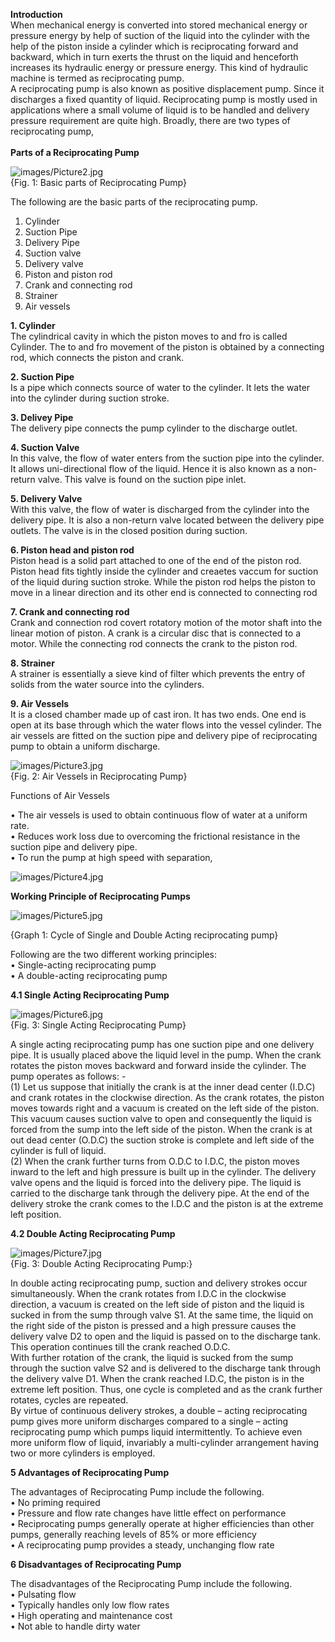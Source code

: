 <b>Introduction</b><br>
When mechanical energy is converted into stored mechanical energy or pressure energy by help of suction of the liquid into the cylinder with the help of the piston inside a cylinder which is reciprocating forward and backward, which in turn exerts the thrust on the liquid and henceforth increases its hydraulic energy or pressure energy. This kind of hydraulic machine is termed as reciprocating pump. <br>
A reciprocating pump is also known as positive displacement pump. Since it discharges a fixed quantity of liquid. Reciprocating pump is mostly used in applications where a small volume of liquid is to be handled and delivery pressure requirement are quite high. Broadly, there are two types of reciprocating pump, <br><br>
<b> Parts of a Reciprocating Pump</b><br>

<img src="images/Picture2.jpg" alt="images/Picture2.jpg" class="center"><br>
{Fig. 1: Basic parts of Reciprocating Pump} <br>

The following are the basic parts of the reciprocating pump.<br>
1.	Cylinder<br>
2. Suction Pipe<br>
3.	Delivery Pipe<br>
4. Suction valve<br>
5.	Delivery valve<br>            	
6. Piston and piston rod<br>
7.	Crank and connecting rod<br>        
8. Strainer<br>
9.	Air vessels<br>



 <b>1. Cylinder</b><br> 
The cylindrical cavity in which the piston moves to and fro is called Cylinder. The to and fro movement of the piston is obtained by a connecting rod, which connects the piston and crank.<br>

 <b>2. Suction Pipe</b><br>
Is a pipe which connects source of water to the cylinder. It lets the water into the cylinder during suction stroke.<br>

 <b>3. Delivey Pipe</b><br> 
The delivery pipe connects the pump cylinder to the discharge outlet.<br>

 <b>4. Suction Valve</b><br>
In this valve, the flow of water enters from the suction pipe into the cylinder. It allows uni-directional flow of the liquid. Hence it is also known as a non-return valve. This valve is found on the suction pipe inlet.<br>

 <b>5. Delivery Valve</b><br>
With this valve, the flow of water is discharged from the cylinder into the delivery pipe. It is also a non-return valve located between the delivery pipe outlets. The valve is in the closed position during suction.<br>

 <b>6. Piston head and piston rod</b><br>
Piston head is a solid part attached to one of the end of the piston rod. Piston head fits tightly inside the cylinder and creaetes vaccum for suction of the liquid during suction stroke. While  the piston rod helps the piston to move in a linear direction and its other end is connected to connecting rod<br>

 <b>7. Crank and connecting rod</b><br> 
Crank and connection rod covert rotatory motion of the motor shaft into the linear motion of piston. A crank is a circular disc that is connected to a motor. While the connecting rod connects the crank to the piston rod.<br> 

 <b>8. Strainer</b><br>
A strainer is essentially a sieve kind of filter which prevents the entry of solids from the water source into the cylinders.<br>

 <b>9. Air Vessels</b><br>
It is a closed chamber made up of cast iron. It has two ends. One end is open at its base through which the water flows into the vessel cylinder. The air vessels are fitted on the suction pipe and delivery pipe of reciprocating pump to obtain a uniform discharge.<br>

<img src="images/Picture3.jpg" alt="images/Picture3.jpg" class="center"><br>
{Fig. 2: Air Vessels in Reciprocating Pump} <br> 

Functions of Air Vessels<br>

•	The air vessels is used to obtain continuous flow of water at a uniform rate.<br>
•	Reduces work loss due to overcoming the frictional resistance in the suction pipe and delivery pipe.<br>
•	To run the pump at high speed with separation,<br>

<img src="images/Picture4.jpg" alt="images/Picture4.jpg" class="center"><br>

<b>	Working Principle of Reciprocating Pumps</b><br>

<img src="images/Picture5.jpg" alt="images/Picture5.jpg" class="center"><br>

{Graph 1: Cycle of Single and Double Acting reciprocating pump} <br>

Following are the two different working principles:<br>
•	Single-acting reciprocating pump <br>
•	A double-acting reciprocating pump <br>

<b>4.1	Single Acting Reciprocating Pump</b><br>

<img src="images/Picture6.jpg" alt="images/Picture6.jpg" class="center"><br>
{Fig. 3: Single Acting Reciprocating Pump} <br>

A single acting reciprocating pump has one suction pipe and one delivery pipe. It is usually placed above the liquid level in the pump. When the crank rotates the piston moves backward and forward inside the cylinder. The pump operates as follows: -<br>
(1) Let us suppose that initially the crank is at the inner dead center (I.D.C) and crank rotates in the clockwise direction. As the crank rotates, the piston moves towards right and a vacuum is created on the left side of the piston. This vacuum causes suction valve to open and consequently the liquid is forced from the sump into the left side of the piston. When the crank is at out dead center (O.D.C) the suction stroke is complete and left side of the cylinder is full of liquid.<br>
(2)	When the crank further turns from O.D.C to I.D.C, the piston moves inward to the left and high pressure is built up in the cylinder. The delivery valve opens and the liquid is forced into the delivery pipe. The liquid is carried to the discharge tank through the delivery pipe. At the end of the delivery stroke the crank comes to the I.D.C and the piston is at the extreme left position.<br>

<b>4.2	Double Acting Reciprocating Pump</b><br>

<img src="images/Picture7.jpg" alt="images/Picture7.jpg" class="center"><br>
{Fig. 3: Double Acting Reciprocating Pump:} <br>

In double acting reciprocating pump, suction and delivery strokes occur simultaneously. When the crank rotates from I.D.C in the clockwise direction, a vacuum is created on the left side of piston and the liquid is sucked in from the sump through valve S1. At the same time, the liquid on the right side of the piston is pressed and a high pressure causes the delivery valve D2 to open and the liquid is passed on to the discharge tank. This operation continues till the crank reached O.D.C.<br>
With further rotation of the crank, the liquid is sucked from the sump through the suction valve S2 and is delivered to the discharge tank through the delivery valve D1. When the crank reached I.D.C, the piston is in the extreme left position. Thus, one cycle is completed and as the crank further rotates, cycles are repeated. <br>
By virtue of continuous delivery strokes, a double – acting reciprocating pump gives more uniform discharges compared to a single – acting reciprocating pump which pumps liquid intermittently. To achieve even more uniform flow of liquid, invariably a multi-cylinder arrangement having two or more cylinders is employed.<br>

<b>5 Advantages of Reciprocating Pump</b><br>

The advantages of Reciprocating Pump include the following.<br>
•	No priming required<br>
•	Pressure and flow rate changes have little effect on performance<br>
•	Reciprocating pumps generally operate at higher efficiencies than other pumps, generally reaching levels of 85% or more efficiency<br>
•	A reciprocating pump provides a steady, unchanging flow rate<br>

<b>6 Disadvantages of Reciprocating Pump</b><br>

The disadvantages of the Reciprocating Pump include the following.<br>
•	Pulsating flow<br>
•	Typically handles only low flow rates<br>
•	High operating and maintenance cost<br>
•	Not able to handle dirty water<br>
